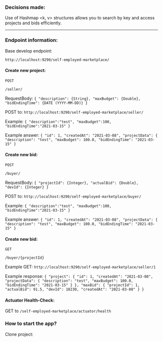 ### Decisions made:

Use of Hashmap <k, v> structures allows you to search by key and access projects and bids efficiently.

---

### Endpoint information:

Base develop endpoint:

`http://localhost:9290/self-employed-marketplace/`

#### Create new project:

`POST`

`/seller/`

RequestBody:
`{
"description": {String},
"maxBudget": {Double},
"bidEndingTime": {DATE (YYYY-MM-DD)}
}`

POST to: `http://localhost:9290/self-employed-marketplace/seller/`

Example:
`{
"description":"test",
"maxBudget":100,
"bidEndingTime":"2021-03-15"
}`

Example answer:
`{
"id": 1,
"createdAt": "2021-03-08",
"projectData": {
"description": "test",
"maxBudget": 100.0,
"bidEndingTime": "2021-03-15"
}`

#### Create new bid:

`POST`

`/buyer/`

RequestBody:
`{
"projectId": {Integer},
"actualBid": {Double},
"devId": {Integer}
}`

POST to: `http://localhost:9290/self-employed-marketplace/buyer/`

Example:
`{
"description":"test",
"maxBudget":100,
"bidEndingTime":"2021-03-15"
}`

Example answer:
`{
"id": 1,
"createdAt": "2021-03-08",
"projectData": {
"description": "test",
"maxBudget": 100.0,
"bidEndingTime": "2021-03-15"
}`

#### Create new bid:

`GET`

`/buyer/{projectId}`

Example GET: `http://localhost:9290/self-employed-marketplace/seller/1`

Example response:
`{
"project": {
"id": 1,
"createdAt": "2021-03-08",
"projectData": {
"description": "test",
"maxBudget": 100.0,
"bidEndingTime": "2021-03-15"
}
},
"maxBid": {
"projectId": 1,
"actualBid": 91.5,
"devId": 10230,
"createdAt": "2021-03-08"
}
}`

#### Actuator Health-Check:

GET to `/self-employed-marketplace/actuator/health`

### How to start the app?

Clone project: 
